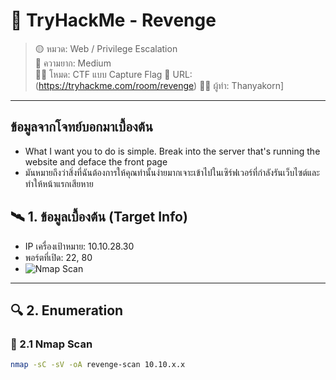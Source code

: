 # 🧠 TryHackMe - Revenge

> 🟡 หมวด: Web / Privilege Escalation  
> 🧩 ความยาก: Medium  
> 🕵️‍♂️ โหมด: CTF แบบ Capture Flag
> 🧩 URL: (https://tryhackme.com/room/revenge)
> 👨‍💻 ผู้ทำ: Thanyakorn]



---
## ข้อมูลจากโจทย์บอกมาเบื้องต้น

- What I want you to do is simple. Break into the server that's running the website and deface the front page
- มันหมายถึงว่าสิ่งที่ฉันต้องการให้คุณทำนั้นง่ายมากเจาะเข้าไปในเซิร์ฟเวอร์ที่กำลังรันเว็บไซต์และทำให้หน้าแรกเสียหาย


## 🛰️ 1. ข้อมูลเบื้องต้น (Target Info)

- IP เครื่องเป้าหมาย: 10.10.28.30
- พอร์ตที่เปิด: 22, 80
- ![Nmap Scan](images/nmap.png)

---

## 🔍 2. Enumeration

### 🔸 2.1 Nmap Scan

```bash
nmap -sC -sV -oA revenge-scan 10.10.x.x
